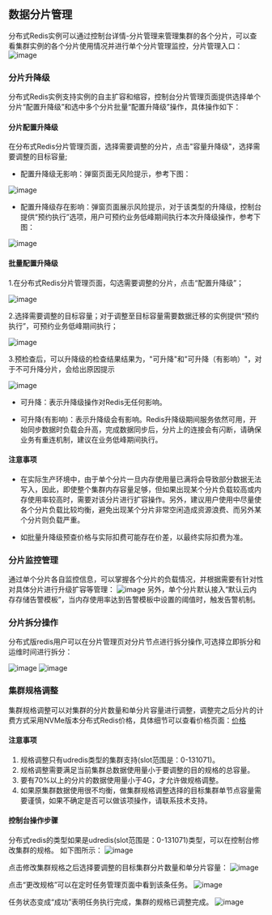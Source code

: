 ## 数据分片管理

分布式Redis实例可以通过控制台详情-分片管理来管理集群的各个分片，可以查看集群实例的各个分片使用情况并进行单个分片管理监控，分片管理入口：
![image](/images/udredis202006001.png)

### 分片升降级

分布式Redis实例支持实例的自主扩容和缩容，控制台分片管理页面提供选择单个分片“配置升降级”和选中多个分片批量“配置升降级”操作，具体操作如下：

#### 分片配置升降级

在分布式Redis分片管理页面，选择需要调整的分片，点击"容量升降级"，选择需要调整的目标容量;

- 配置升降级无影响：弹窗页面无风险提示，参考下图：

![image](/images/udredis_multi_resize_4.png)

- 配置升降级存在影响：弹窗页面展示风险提示，对于该类型的升降级，控制台提供“预约执行”选项，用户可预约业务低峰期间执行本次升降级操作，参考下图：

![image](/images/udredis_multi_resize_5.png)


#### 批量配置升降级

1.在分布式Redis分片管理页面，勾选需要调整的分片，点击“配置升降级”；

![image](/images/udredis_multi_resize_1.png)

2.选择需要调整的目标容量；对于调整至目标容量需要数据迁移的实例提供“预约执行”，可预约业务低峰期间执行；

![image](/images/udredis_multi_resize_2.png)

3.预检查后，可以升降级的检查结果结果为，"可升降"和"可升降（有影响）"，对于不可升降分片，会给出原因提示

![image](/images/udredis_multi_resize_3.png)

- 可升降：表示升降级操作对Redis无任何影响。

- 可升降(有影响)：表示升降级会有影响。Redis升降级期间服务依然可用，开始同步数据时负载会升高，完成数据同步后，分片上的连接会有闪断，请确保业务有重连机制，建议在业务低峰期间执行。

#### 注意事项

- 在实际生产环境中，由于单个分片一旦内存使用量已满将会导致部分数据无法写入，因此，即使整个集群内存容量足够，但如果出现某个分片负载较高或内存使用率较高时，需要对该分片进行扩容操作。另外，建议用户使用中尽量使各个分片负载比较均衡，避免出现某个分片非常空闲造成资源浪费、而另外某个分片则负载严重。

- 如批量升降级预查价格与实际扣费可能存在价差，以最终实际扣费为准。

### 分片监控管理
通过单个分片各自监控信息，可以掌握各个分片的负载情况，并根据需要有针对性对具体分片进行升级扩容等管理：
![image](/images/udredis202006003.png)
另外，单个分片默认接入“默认云内存存储告警模板”，当内存使用率达到告警模板中设置的阈值时，触发告警机制。
### 分片拆分操作

分布式版redis用户可以在分片管理页对分片节点进行拆分操作,可选择立即拆分和运维时间进行拆分：

![image](/images/udredis20211125001.png)
![image](/images/udredis20211125002.png)

### 集群规格调整
集群规格调整可以对集群的分片数量和单分片容量进行调整，调整完之后分片的计费方式采用NVMe版本分布式Redis价格，具体细节可以查看价格页面：[价格](/uredis/price)

#### 注意事项
1. 规格调整只有udredis类型的集群支持(slot范围是：0-131071)。
2. 规格调整需要满足当前集群总数据使用量小于要调整的目的规格的总容量。
3. 要有70%以上的分片的数据使用量小于4G，才允许做规格调整。
4. 如果原集群数据使用很不均衡，做集群规格调整选择的目标集群单节点容量需要谨慎，如果不确定是否可以做该项操作，请联系技术支持。

#### 控制台操作步骤
分布式redis的类型如果是udredis(slot范围是：0-131071)类型，可以在控制台修改集群的规格。
如下图所示：
![image](/images/cluster_upgrade_1.png)

点击修改集群规格之后选择要调整的目标集群分片数量和单分片容量：
![image](/images/cluster_upgrade_2.png)

点击“更改规格”可以在定时任务管理页面中看到该条任务。
![image](/images/cluster_upgrade_3.png)

任务状态变成“成功”表明任务执行完成，集群的规格已调整完成。
![image](/images/cluster_upgrade_4.png)

